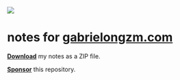 ![](https://github.com/gongahkia/personal-wiki/actions/workflows/zip-files.yml/badge.svg)
  
# notes for [gabrielongzm.com](https://github.com/gongahkia/gabrielongzm.com) 
  
<a href="https://github.com/gongahkia/personal-wiki/releases/tag/notes-2025-08-17"><b>Download</b></a> my notes as a ZIP file.
  
[**Sponsor**](https://github.com/sponsors/gongahkia) this repository.  


